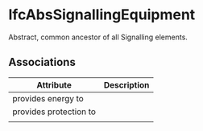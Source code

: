 IfcAbsSignallingEquipment
=========================
Abstract, common ancestor of all Signalling elements.


Associations
------------
| Attribute              | Description   |
|------------------------|---------------|
| provides energy to     |               |
| provides protection to |               |
|                        |               |

